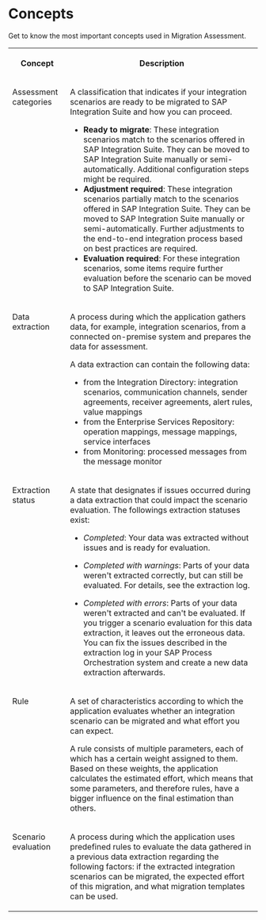 <!-- loio324507c7c50c45afb822ae5e95af6a9c -->

# Concepts

Get to know the most important concepts used in Migration Assessment.


<table>
<tr>
<th valign="top">

Concept

</th>
<th valign="top">

Description

</th>
</tr>
<tr>
<td valign="top">

Assessment categories

</td>
<td valign="top">

A classification that indicates if your integration scenarios are ready to be migrated to SAP Integration Suite and how you can proceed.

-   **Ready to migrate**: These integration scenarios match to the scenarios offered in SAP Integration Suite. They can be moved to SAP Integration Suite manually or semi-automatically. Additional configuration steps might be required.
-   **Adjustment required**: These integration scenarios partially match to the scenarios offered in SAP Integration Suite. They can be moved to SAP Integration Suite manually or semi-automatically. Further adjustments to the end-to-end integration process based on best practices are required.
-   **Evaluation required**: For these integration scenarios, some items require further evaluation before the scenario can be moved to SAP Integration Suite.



</td>
</tr>
<tr>
<td valign="top">

Data extraction

</td>
<td valign="top">

A process during which the application gathers data, for example, integration scenarios, from a connected on-premise system and prepares the data for assessment.

A data extraction can contain the following data:

-   from the Integration Directory: integration scenarios, communication channels, sender agreements, receiver agreements, alert rules, value mappings
-   from the Enterprise Services Repository: operation mappings, message mappings, service interfaces
-   from Monitoring: processed messages from the message monitor



</td>
</tr>
<tr>
<td valign="top">

Extraction status

</td>
<td valign="top">

A state that designates if issues occurred during a data extraction that could impact the scenario evaluation. The followings extraction statuses exist:

-   *Completed*: Your data was extracted without issues and is ready for evaluation.

-   *Completed with warnings*: Parts of your data weren't extracted correctly, but can still be evaluated. For details, see the extraction log.

-   *Completed with errors*: Parts of your data weren't extracted and can't be evaluated. If you trigger a scenario evaluation for this data extraction, it leaves out the erroneous data. You can fix the issues described in the extraction log in your SAP Process Orchestration system and create a new data extraction afterwards.




</td>
</tr>
<tr>
<td valign="top">

Rule

</td>
<td valign="top">

A set of characteristics according to which the application evaluates whether an integration scenario can be migrated and what effort you can expect.

A rule consists of multiple parameters, each of which has a certain weight assigned to them. Based on these weights, the application calculates the estimated effort, which means that some parameters, and therefore rules, have a bigger influence on the final estimation than others.

</td>
</tr>
<tr>
<td valign="top">

Scenario evaluation

</td>
<td valign="top">

A process during which the application uses predefined rules to evaluate the data gathered in a previous data extraction regarding the following factors: if the extracted integration scenarios can be migrated, the expected effort of this migration, and what migration templates can be used.

</td>
</tr>
</table>

